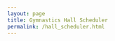 ```yaml
---
layout: page
title: Gymnastics Hall Scheduler
permalink: /hall_scheduler.html
---
```

<section markdown="0">

</section>